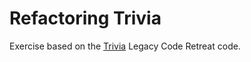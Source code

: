 # Refactoring Trivia

Exercise based on the [Trivia](https://github.com/caradojo/trivia) Legacy Code Retreat code.
